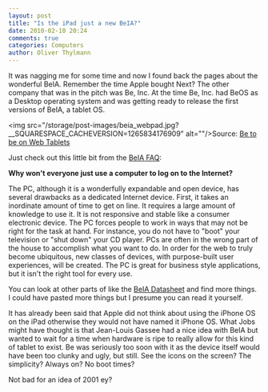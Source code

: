 ```yaml
---
layout: post
title: "Is the iPad just a new BeIA?"
date: 2010-02-10 20:24
comments: true
categories: Computers
author: Oliver Thylmann
---
```






It was nagging me for some time and now I found back the pages about the wonderful BeIA. Remember the time Apple bought Next? The other company that was in the pitch was Be, Inc. At the time Be, Inc. had BeOS as a Desktop operating system and was getting ready to release the first versions of BeIA, a tablet OS.

&lt;img src=&quot;/storage/post-images/beia_webpad.jpg?__SQUARESPACE_CACHEVERSION=1265834176909&quot; alt=&quot;&quot;/&gt;Source: [Be to be on Web Tablets](http://www.geek.com/articles/news/be-to-be-on-web-tablets-20000810/)

Just check out this little bit from the [BeIA FAQ](http://web.archive.org/web/20010608092643/www.be.com/products/beiafaq.html):


  **Why won't everyone just use a computer to log on to the Internet?**
  
  The PC, although it is a wonderfully expandable and open device, has several drawbacks as a dedicated Internet device. First, it takes an inordinate amount of time to get on line. It requires a large amount of knowledge to use it. It is not responsive and stable like a consumer electronic device. The PC forces people to work in ways that may not be right for the task at hand. For instance, you do not have to &quot;boot&quot; your television or &quot;shut down&quot; your CD player. PCs are often in the wrong part of the house to accomplish what you want to do. In order for the web to truly become ubiquitous, new classes of devices, with purpose-built user experiences, will be created. The PC is great for business style applications, but it isn't the right tool for every use.


You can look at other parts of like the [BeIA Datasheet](http://web.archive.org/web/20010602203842/http://www.be.com/products/beiadatasheet.html) and find more things. I could have pasted more things but I presume you can read it yourself.

It has already been said that Apple did not think about using the iPhone OS on the iPad otherwise they would not have named it iPhone OS. What Jobs might have thought is that Jean-Louis Gassee had a nice idea with BeIA but wanted to wait for a time when hardware is ripe to really allow for this kind of tablet to exist. Be was seriously too soon with it as the device itself would have been too clunky and ugly, but still. See the icons on the screen? The simplicity? Always on? No boot times?

Not bad for an idea of 2001 ey?


